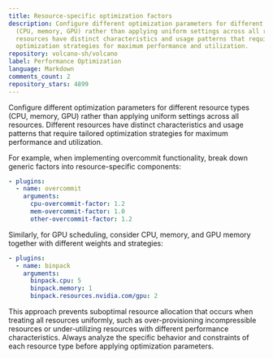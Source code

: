 ```yaml
---
title: Resource-specific optimization factors
description: Configure different optimization parameters for different resource types
  (CPU, memory, GPU) rather than applying uniform settings across all resources. Different
  resources have distinct characteristics and usage patterns that require tailored
  optimization strategies for maximum performance and utilization.
repository: volcano-sh/volcano
label: Performance Optimization
language: Markdown
comments_count: 2
repository_stars: 4899
---
```


Configure different optimization parameters for different resource types (CPU, memory, GPU) rather than applying uniform settings across all resources. Different resources have distinct characteristics and usage patterns that require tailored optimization strategies for maximum performance and utilization.

For example, when implementing overcommit functionality, break down generic factors into resource-specific components:

```yaml
- plugins:
  - name: overcommit
    arguments:
      cpu-overcommit-factor: 1.2
      mem-overcommit-factor: 1.0  
      other-overcommit-factor: 1.2
```

Similarly, for GPU scheduling, consider CPU, memory, and GPU memory together with different weights and strategies:

```yaml
- plugins:
  - name: binpack
    arguments:
      binpack.cpu: 5
      binpack.memory: 1
      binpack.resources.nvidia.com/gpu: 2
```

This approach prevents suboptimal resource allocation that occurs when treating all resources uniformly, such as over-provisioning incompressible resources or under-utilizing resources with different performance characteristics. Always analyze the specific behavior and constraints of each resource type before applying optimization parameters.